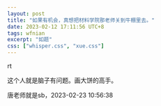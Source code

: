 ```yaml
---
layout: post
title: "如果有机会，真想把材料学院那老师关到牛棚里去。"
date: 2023-02-12 17:11:56 UTC+8
tags: wfnian
excerpt: "如题"
css: ["whisper.css", "xue.css"]
---
```



<p class="s-content">rt</p>
<p class="s-content">这个人就是脑子有问题。画大饼的高手。</p>
<p class="s-content">唐老师就是sb，2023-02-23 10:56:38</p>
